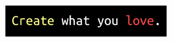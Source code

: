 ![Create what you love.](https://github.com/Create-What-You-Love/.github/blob/master/assets/FullName-800x156.png "Create what you love.")